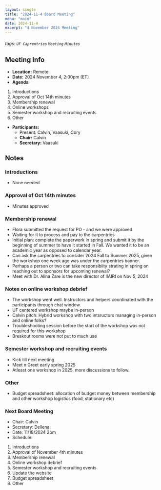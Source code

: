 ```yaml
---
layout: single
title: "2024-11-4 Board Meeting"
menu: "main"
date: 2024-11-4
excerpt: "4 November 2024 Meeting"
---
```


###### tags: `UF Caprentries` `Meeting` `Minutes`

## Meeting Info

- **Location:** Remote
- **Date:** 2024 November 4, 2:00pm (ET)
- **Agenda**

1. Introductions
2. Approval of Oct 14th minutes
3. Membership renewal
4. Online workshops
5. Semester workshop and recruiting events
6. Other

- **Participants:**
    - Present: Calvin, Vaasuki, Cory
    - **Chair:** Calvin
    - **Secretary:** Vaasuki

## Notes
<!-- Other important details discussed during the meeting can be entered here. -->

### Introductions
* None needed

### Approval of Oct 14th minutes
* Minutes approved

### Membership renewal
* Flora submitted the request for PO - and we were approved
* Waiting for it to process and pay to the carpentries
* Initial plan: complete the paperwork in spring and submit it by the beginning of summer to have it started in Fall. We wanted it to be an academic year as opposed to calendar year.
* Can ask the carpentries to consider 2024 Fall to Summer 2025, given the workshop one week ago was under the carpentries banner.
* Perhaps a person or two can take responsibiity strating in spring on reaching out to sponsors for upcoming renewal?
* Meet with Dr. Alina Zare is the new director of IIAIRI on Nov 5, 2024

### Notes on online workshop debrief
* The workshop went well. Instructors and helpers coordinated with the participants through chat window.
* UF centered workshop maybe in-person
* Calvin pitch: Hybrid workshop with two intsructors managing in-person and online folks? 
* Troubleshooting session before the start of the workshop was not required for this workshop
* Breakout rooms were not put to much use

### Semester workshop and recruiting events
* Kick till next meeting
* Meet n Greet early spring 2025
* Atleast one workshop in 2025, more discussions to follow.

### Other
* Budget spreadsheet: allocation of budget money between membership and other workshop logistics (food, stationary etc)

### Next Board Meeting
* Chair: Calvin
* Secretary: Dellena
* Date: 11/18/2024 2pm
* Schedule:

1. Introductions
2. Approval of November 4th minutes
3. Membership renewal
4. Online workshop debrief
5. Semester workshop and recruiting events
6. Update the website
7. Budget spreadsheet
8. Other
